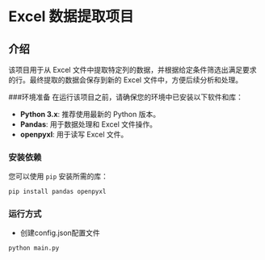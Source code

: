 # Excel 数据提取项目

## 介绍
该项目用于从 Excel 文件中提取特定列的数据，并根据给定条件筛选出满足要求的行。最终提取的数据会保存到新的 Excel 文件中，方便后续分析和处理。

###环境准备
在运行该项目之前，请确保您的环境中已安装以下软件和库：

- **Python 3.x**: 推荐使用最新的 Python 版本。
- **Pandas**: 用于数据处理和 Excel 文件操作。
- **openpyxl**: 用于读写 Excel 文件。

### 安装依赖
您可以使用 `pip` 安装所需的库：

```bash
pip install pandas openpyxl
```

### 运行方式

- 创建config.json配置文件

```bash
python main.py
```

